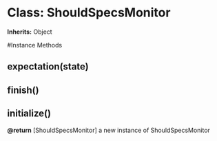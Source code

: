 # Class: ShouldSpecsMonitor
**Inherits:** Object
    




#Instance Methods
## expectation(state) [](#method-i-expectation)

## finish() [](#method-i-finish)

## initialize() [](#method-i-initialize)

**@return** [ShouldSpecsMonitor] a new instance of ShouldSpecsMonitor

